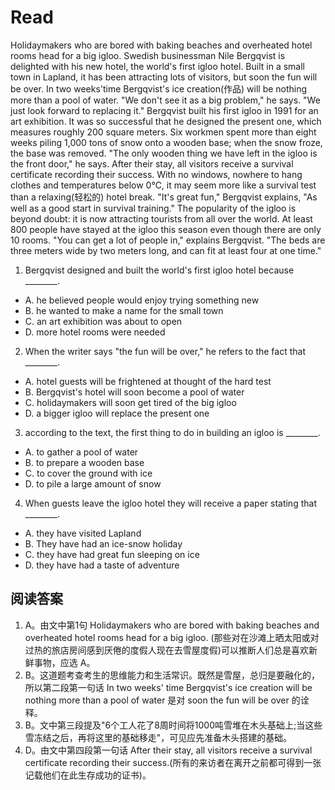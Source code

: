 # Read
Holidaymakers who are bored with baking beaches and overheated hotel rooms head for a big igloo. Swedish businessman Nile Bergqvist is delighted with his new hotel, the world's first igloo hotel. Built in a small town in Lapland, it has been attracting lots of visitors, but soon the fun will be over.
In two weeks'time Bergqvist's ice creation(作品) will be nothing more than a pool of water. "We don't see it as a big problem," he says. "We just look forward to replacing it."
Bergqvist built his first igloo in 1991 for an art exhibition. It was so successful that he designed the present one, which measures roughly 200 square meters. Six workmen spent more than eight weeks piling 1,000 tons of snow onto a wooden base; when the snow froze, the base was removed. "The only wooden thing we have left in the igloo is the front door," he says.
After their stay, all visitors receive a survival certificate recording their success. With no windows, nowhere to hang clothes and temperatures below 0℃, it may seem more like a survival test than a relaxing(轻松的) hotel break. "It's great fun," Bergqvist explains, "As well as a good start in survival training."
The popularity of the igloo is beyond doubt: it is now attracting tourists from all over the world. At least 800 people have stayed at the igloo this season even though there are only 10 rooms. "You can get a lot of people in," explains Bergqvist. "The beds are three meters wide by two meters long, and can fit at least four at one time."
1. Bergqvist designed and built the world's first igloo hotel because ________.
 * A. he believed people would enjoy trying something new
 * B. he wanted to make a name for the small town
 * C. an art exhibition was about to open
 * D. more hotel rooms were needed
2. When the writer says "the fun will be over," he refers to the fact that ________.
 * A. hotel guests will be frightened at thought of the hard test
 * B. Bergqvist's hotel will soon become a pool of water
 * C. holidaymakers will soon get tired of the big igloo
 * D. a bigger igloo will replace the present one
3. according to the text, the first thing to do in building an igloo is ________.
 * A. to gather a pool of water 
 * B. to prepare a wooden base
 * C. to cover the ground with ice 
 * D. to pile a large amount of snow
4. When guests leave the igloo hotel they will receive a paper stating that ________.
 * A. they have visited Lapland
 * B. They have had an ice-snow holiday
 * C. they have had great fun sleeping on ice
 * D. they have had a taste of adventure
## 阅读答案
1. A。由文中第1句 Holidaymakers who are bored with baking beaches and overheated hotel rooms head for a big igloo. (那些对在沙滩上晒太阳或对过热的旅店房间感到厌倦的度假人现在去雪屋度假)可以推断人们总是喜欢新鲜事物，应选 A。
2. B。这道题考查考生的思维能力和生活常识。既然是雪屋，总归是要融化的，所以第二段第一句话 In two weeks' time Bergqvist's ice creation will be nothing more than a pool of water 是对 soon the fun will be over 的诠释。
3. B。文中第三段提及"6个工人花了8周时间将1000吨雪堆在木头基础上;当这些雪冻结之后，再将这里的基础移走"，可见应先准备木头搭建的基础。
4. D。由文中第四段第一句话 After their stay, all visitors receive a survival certificate recording their success.(所有的来访者在离开之前都可得到一张记载他们在此生存成功的证书)。
